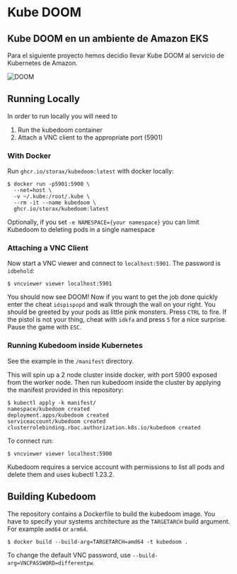 # Kube DOOM
## Kube DOOM en un ambiente de Amazon EKS 

Para el siguiente proyecto hemos decidio llevar Kube DOOM al servicio de Kubernetes de Amazon.  

![DOOM](assets/doom.jpg)

## Running Locally

In order to run locally you will need to

1. Run the kubedoom container
2. Attach a VNC client to the appropriate port (5901)

### With Docker

Run `ghcr.io/storax/kubedoom:latest` with docker locally:

```console
$ docker run -p5901:5900 \
  --net=host \
  -v ~/.kube:/root/.kube \
  --rm -it --name kubedoom \
  ghcr.io/storax/kubedoom:latest
```

Optionally, if you set `-e NAMESPACE={your namespace}` you can limit Kubedoom to deleting pods in a single namespace

### Attaching a VNC Client

Now start a VNC viewer and connect to `localhost:5901`. The password is `idbehold`:
```console
$ vncviewer viewer localhost:5901
```
You should now see DOOM! Now if you want to get the job done quickly enter the
cheat `idspispopd` and walk through the wall on your right. You should be
greeted by your pods as little pink monsters. Press `CTRL` to fire. If the
pistol is not your thing, cheat with `idkfa` and press `5` for a nice surprise.
Pause the game with `ESC`.

### Running Kubedoom inside Kubernetes

See the example in the `/manifest` directory. 

This will spin up a 2 node cluster inside docker, with port 5900 exposed from
the worker node. Then run kubedoom inside the cluster by applying the manifest
provided in this repository:

```console
$ kubectl apply -k manifest/
namespace/kubedoom created
deployment.apps/kubedoom created
serviceaccount/kubedoom created
clusterrolebinding.rbac.authorization.k8s.io/kubedoom created
```

To connect run:
```console
$ vncviewer viewer localhost:5900
```

Kubedoom requires a service account with permissions to list all pods and delete
them and uses kubectl 1.23.2.

## Building Kubedoom

The repository contains a Dockerfile to build the kubedoom image. You have to
specify your systems architecture as the `TARGETARCH` build argument. For
example `amd64` or `arm64`.

```console
$ docker build --build-arg=TARGETARCH=amd64 -t kubedoom .
```

To change the default VNC password, use `--build-arg=VNCPASSWORD=differentpw`.
